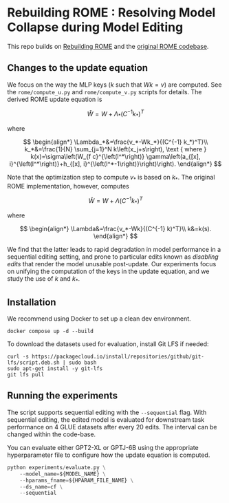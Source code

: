 # Rebuilding ROME : Resolving Model Collapse during Model Editing

This repo builds on [Rebuilding ROME](https://github.com/scalable-model-editing/rebuilding-rome) and the [original ROME codebase](https://github.com/kmeng01/ROME).

## Changes to the update equation

We focus on the way the MLP keys ($k$ such that $Wk=v$) are computed. See the `rome/compute_u.py` and `rome/compute_v.py` scripts for details.
The derived ROME update equation is

$$
\hat{W}=W+\Lambda_*\left(C^{-1} k_*\right)^T
$$

where

$$
\begin{align*}
\Lambda_*&=\frac{v_*-Wk_*}{(C^{-1} k_*)^T}\\
k_*&=\frac{1}{N} \sum_{j=1}^N k\left(x_j+s\right), \text { where } k(x)=\sigma\left(W_{f c}^{\left(l^*\right)} \gamma\left(a_{[x], i}^{\left(l^*\right)}+h_{[x], i}^{\left(l^*-1\right)}\right)\right).
\end{align*}
$$

Note that the optimization step to compute $v_*$ is based on $k_*$. The original ROME implementation, however, computes

$$
\hat{W}=W+\Lambda\left(C^{-1} k_*\right)^T
$$

where

$$
\begin{align*}
\Lambda&=\frac{v_*-Wk}{(C^{-1} k)^T}\\
k&=k(s).
\end{align*}
$$

We find that the latter leads to rapid degradation in model performance in a sequential editing setting, and prone to particular edits known as *disabling edits* that render the model unusable post-update. Our experiments focus on unifying the computation of the keys in the update equation, and we study the use of $k$ and $k_*$.

## Installation

We recommend using Docker to set up a clean dev environment.

`docker compose up -d --build`

To download the datasets used for evaluation, install Git LFS if needed:

```shell
curl -s https://packagecloud.io/install/repositories/github/git-lfs/script.deb.sh | sudo bash
sudo apt-get install -y git-lfs
git lfs pull
```

## Running the experiments

The script supports sequential editing with the `--sequential` flag. With sequential editing, the edited model is evaluated for downstream task performance on 4 GLUE datasets after every 20 edits. The interval can be changed within the code-base.

You can evaluate either GPT2-XL or GPTJ-6B using the appropriate hyperparameter file to configure how the update equation is computed.

```python
python experiments/evaluate.py \
    --model_name=${MODEL_NAME} \
    --hparams_fname=${HPARAM_FILE_NAME} \
    --ds_name=cf \
    --sequential
```
